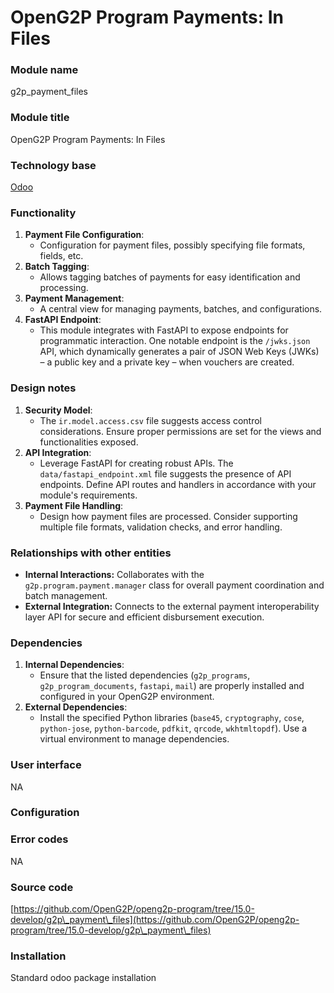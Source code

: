 # OpenG2P Program Payments: In Files

### **Module name**

g2p\_payment\_files

### Module title

OpenG2P Program Payments: In Files

### Technology base

[Odoo](https://www.odoo.com/)

### Functionality

1. **Payment File Configuration**:
   * Configuration for payment files, possibly specifying file formats, fields, etc.
2. **Batch Tagging**:
   * Allows tagging batches of payments for easy identification and processing.
3. **Payment Management**:
   * A central view for managing payments, batches, and configurations.
4. **FastAPI Endpoint**:
   * This module integrates with FastAPI to expose endpoints for programmatic interaction. One notable endpoint is the `/jwks.json` API, which dynamically generates a pair of JSON Web Keys (JWKs) – a public key and a private key – when vouchers are created.

### Design notes

1. **Security Model**:
   * The `ir.model.access.csv` file suggests access control considerations. Ensure proper permissions are set for the views and functionalities exposed.
2. **API Integration**:
   * Leverage FastAPI for creating robust APIs. The `data/fastapi_endpoint.xml` file suggests the presence of API endpoints. Define API routes and handlers in accordance with your module's requirements.
3. **Payment File Handling**:
   * Design how payment files are processed. Consider supporting multiple file formats, validation checks, and error handling.

### Relationships with other entities

* **Internal Interactions:** Collaborates with the `g2p.program.payment.manager` class for overall payment coordination and batch management.
* **External Integration:** Connects to the external payment interoperability layer API for secure and efficient disbursement execution.

### Dependencies

1. **Internal Dependencies**:
   * Ensure that the listed dependencies (`g2p_programs`, `g2p_program_documents`, `fastapi`, `mail`) are properly installed and configured in your OpenG2P environment.
2. **External Dependencies**:
   * Install the specified Python libraries (`base45`, `cryptography`, `cose`, `python-jose`, `python-barcode`, `pdfkit`, `qrcode`, `wkhtmltopdf`). Use a virtual environment to manage dependencies.

### User interface

NA

### Configuration



### Error codes

NA

### Source code

[https://github.com/OpenG2P/openg2p-program/tree/15.0-develop/g2p\_payment\_files](https://github.com/OpenG2P/openg2p-program/tree/15.0-develop/g2p\_payment\_files)

### Installation

Standard odoo package installation
